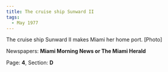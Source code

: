 ```yaml
---  
title: The cruise ship Sunward II  
tags:  
  - May 1977  
---  
```

  
The cruise ship Sunward II makes Miami her home port. [Photo]  
  
Newspapers: **Miami Morning News or The Miami Herald**  
  
Page: **4**, Section: **D** 
